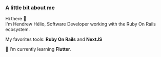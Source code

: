 ### A little bit about me

Hi there 👋<br>
I'm Hendrew Hélio, Software Developer working with the Ruby On Rails ecosystem.

My favorites tools: <b>Ruby On Rails</b> and <b>NextJS</b>

🌱 I’m currently learning <b>Flutter</b>.

<!--
**Hendrew/hendrew** is a ✨ _special_ ✨ repository because its `README.md` (this file) appears on your GitHub profile.

Here are some ideas to get you started:

- 🔭 I’m currently working on ...
- 🌱 I’m currently learning ...
- 👯 I’m looking to collaborate on ...
- 🤔 I’m looking for help with ...
- 💬 Ask me about ...
- 📫 How to reach me: ...
- 😄 Pronouns: ...
- ⚡ Fun fact: ...
-->
